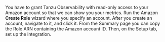 You have to grant Tanzu Observability with read-only access to your Amazon account so that we can show you your metrics. Run the Amazon **Create Role** wizard where you specify an account. After you create an account, navigate to it, and click it. From the Summary page you can copy the Role ARN containing the Amazon account ID. Then, on the Setup tab, set up the integration.
